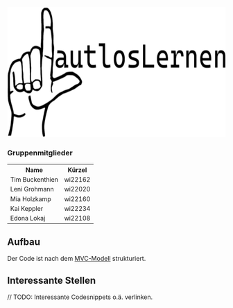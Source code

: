 <img src="Lautloslernen/htdocs/img/LogoLtransparent.png" alt="LautlosLernen Logo" height="300" width="700" />

### Gruppenmitglieder
<table>
  <tr>
    <th>Name</th>
    <th>Kürzel</th>
  </tr>
  <tr>
    <td>Tim Buckenthien</td>
    <td>wi22162</td>
  </tr>
  <tr>
    <td>Leni Grohmann</td>
    <td>wi22020</td>
  </tr>
  <tr>
    <td>Mia Holzkamp</td>
    <td>wi22160</td>
  </tr>
  <tr>
    <td>Kai Keppler</td>
    <td>wi22234</td>
  </tr>
  <tr>
    <td>Edona Lokaj</td>
    <td>wi22108</td>
  </tr>
</table>

## Aufbau
Der Code ist nach dem [MVC-Modell](https://en.wikipedia.org/wiki/Model%E2%80%93view%E2%80%93controller) strukturiert.

## Interessante Stellen
// TODO: Interessante Codesnippets o.ä. verlinken.
